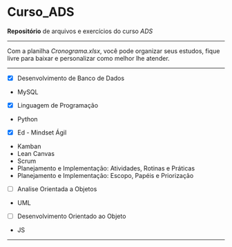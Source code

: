 # Curso_ADS
 **Repositório** de arquivos e exercícios do curso *ADS*
 ***

Com a planilha *Cronograma.xlsx*, você pode organizar seus estudos, fique livre para baixar e personalizar como melhor lhe atender.
***

 - [x] Desenvolvimento de Banco de Dados
  * MySQL
 - [x] Linguagem de Programação
  * Python
 - [x] Ed - Mindset Ágil
  * Kamban
  * Lean Canvas
  * Scrum
  * Planejamento e Implementação: Atividades, Rotinas e Práticas
  * Planejamento e Implementação: Escopo, Papéis e Priorização
 - [ ] Analise Orientada a Objetos
  * UML
 - [ ] Desenvolvimento Orientado ao Objeto
  * JS
  
***
